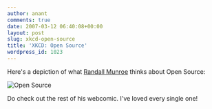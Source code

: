 ```yaml
---
author: anant
comments: true
date: 2007-03-12 06:40:08+00:00
layout: post
slug: xkcd-open-source
title: 'XKCD: Open Source'
wordpress_id: 1023
---
```


Here's a depiction of what [Randall Munroe](http://replay.waybackmachine.org/20070405190610/http://xkcd.com/about/) thinks about Open Source:

![Open Source](http://imgs.xkcd.com/comics/open_source.png)

Do check out the rest of his webcomic. I've loved every single one!